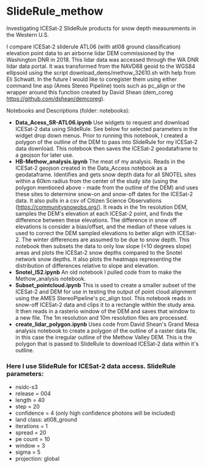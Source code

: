 # SlideRule_methow
Investigating ICESat-2 SlideRule products for snow depth measurements in the Western U.S.

I compare ICESat-2 sliderule ATL06 (with atl08 ground classification) elevation point data to an airborne lidar DEM commissioned by the Washington DNR in 2018. This lidar data was accessed through the WA DNR lidar data portal. It was transformed from the NAVD88 geoid to the WGS84 ellipsoid using the script download_dems/methow_32610.sh with help from Eli Schwatt. In the future I would like to coregister them using either command line asp (Ames Stereo Pipeline) tools such as pc_align or the wrapper around this function created by David Shean (dem_coreg https://github.com/dshean/demcoreg).

Notebooks and Descriptions (folder: notebooks):
* **Data_Acess_SR-ATL06.ipynb**   Use widgets to request and download ICESat-2 data using SlideRule. See below for selected parameters in the widget drop down menus. Prior to running this notebook, I created a polygon of the outline of the DEM to pass into SlideRule for my ICESat-2 data download. This notebook then saves the ICESat-2 geodataframe to a geojson for later use.
* **HB-Methow_analysis.ipynb**    The meat of my analysis. Reads in the ICESat-2 geojson created in the Data_Access notebook as a geodataframe. Identifies and gets snow depth data for all SNOTEL sites within a 60km radius from the center of the study site (using the polygon mentioned above - made from the outline of the DEM) and uses these sites to determine snow-on and snow-off dates for the ICESat-2 data. It also pulls in a csv of Citizen Science Observations (https://communitysnowobs.org/). It reads in the 1m resolution DEM, samples the DEM's elevation at each ICESat-2 point, and finds the difference between these elevations. The difference in snow off elevations is consider a bias/offset, and the median of these values is used to correct the DEM sampled elevations to better align with ICESat-2. The winter differences are assumed to be due to snow depth. This notebook then subsets the data to only low slope (<10 degrees slope) areas and plots the ICESat-2 snow depths compared to the Snotel network snow depths. It also plots the heatmaps representing the distribution of differences relative to slope and elevation.
* **Snotel_IS2.ipynb**    An old notebook I pulled code from to make the Methow_analysis notebook. 
* **Subset_pointcloud.ipynb**      This is used to create a smaller subset of the ICESat-2 and DEM for use in testing the output of point cloud alignment using the AMES StereoPipeline's pc_align tool. This notebook reads in snow-off ICESat-2 data and clips it to a rectangle within the study area. It then reads in a rasterio window of the DEM and saves that window to a new file. The 1m resolution and 10m resolution files are processed.
* **create_lidar_polygon.ipynb**    Uses code from David Shean's Grand Mesa analysis notebook to create a polygon of the outline of a raster data file, in this case the irregular outline of the Methow Valley DEM. This is the polygon that is passed to SlideRule to download ICESat-2 data within it's outline. 

### Here I use SlideRule for ICESat-2 data access. SlideRule parameters:
* nsidc-s3
* release = 004
* length = 40
* step = 20
* confidence = 4 (only high confidence photons will be included)
* land class: atl08_ground
* iterations = 1
* spread = 20
* pe count = 10
* window = 3
* sigma = 5
* projection: global


